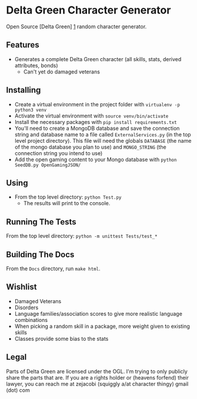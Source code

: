 # Delta Green Character Generator
Open Source [Delta Green] [1] random character generator.

## Features
* Generates a complete Delta Green character (all skills, stats, derived attributes, bonds)
    * Can't yet do damaged veterans

## Installing
* Create a virtual environment in the project folder with `virtualenv -p python3 venv`
* Activate the virtual environment with `source venv/bin/activate`
* Install the necessary packages with `pip install requirements.txt`
* You'll need to create a MongoDB database and save the connection string and database name to a
file called `ExternalServices.py` (in the top level project directory). This file will need the 
globals `DATABASE` (the name of the mongo database you plan to use) and `MONGO_STRING` 
(the connection string you intend to use)
* Add the open gaming content to your Mongo database with `python SeedDB.py OpenGamingJSON/`

## Using
* From the top level directory: `python Test.py`
    * The results will print to the console.

## Running The Tests
From the top level directory: `python -m unittest Tests/test_*`

## Building The Docs
From the `Docs` directory, run `make html`. 

## Wishlist
* Damaged Veterans
* Disorders
* Language families/association scores to give more realistic language combinations
* When picking a random skill in a package, more weight given to existing skills
* Classes provide some bias to the stats

## Legal
Parts of Delta Green are licensed under the OGL. I'm trying to only publicly share the parts that
are. If you are a rights holder or (heavens forfend) their lawyer, you can reach me at 
zejacobi (squiggly a/at character thingy) gmail (dot) com


[1]: http://www.delta-green.com/